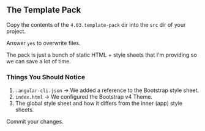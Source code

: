## The Template Pack

Copy the contents of the `4.03.template-pack` dir into the `src` dir of your project.

Answer `yes` to overwrite files.

The pack is just a bunch of static HTML + style sheets that I'm providing so we can save a lot of time.

### Things You Should Notice

1. `.angular-cli.json` -> We added a reference to the Bootstrap style sheet.
1. `index.html` -> We configured the Bootstrap v4 Theme.
1. The global style sheet and how it differs from the inner (app) style sheets.

Commit your changes.
